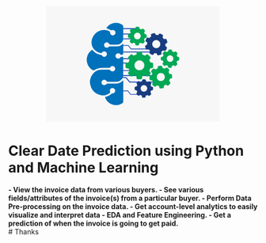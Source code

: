 <p align="center"><img src="screenshot/1.png" width="350" hight="120" /a></p>
<h1>Clear Date Prediction using Python and Machine Learning</h1>
 <b>- View the invoice data from various buyers.
- See various fields/attributes of the invoice(s) from a particular buyer.
- Perform Data Pre-processing on the invoice data.
- Get account-level analytics to easily visualize and interpret data - EDA and Feature Engineering.
- Get a prediction of when the invoice is going to get paid.
</b><br>
# Thanks
  
  

